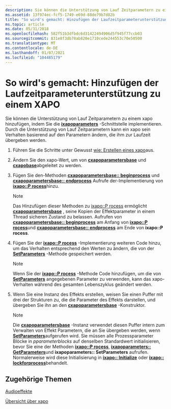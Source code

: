 ```yaml
---
description: Sie können die Unterstützung von Lauf Zeitparametern zu einem xapo hinzufügen, indem Sie die ixapoparameters-Schnittstelle implementieren. Durch die Unterstützung von Lauf Zeitparametern kann ein xapo sein Verhalten basierend auf den Parametern ändern, die ihm zur Laufzeit übergeben werden.
ms.assetid: 13f974ec-fcf5-1749-e69d-88de79b7d82b
title: "So wird's gemacht: Hinzufügen der Laufzeitparameterunterstützung zu einem XAPO"
ms.topic: article
ms.date: 05/31/2018
ms.openlocfilehash: 582f51b3dfbdc6d31422494906d5f945f77ccb03
ms.sourcegitcommit: 831e8f3db78ab820e1710cede244553c70e50500
ms.translationtype: MT
ms.contentlocale: de-DE
ms.lasthandoff: 01/07/2021
ms.locfileid: "104485179"
---
```

# <a name="how-to-add-run-time-parameter-support-to-an-xapo"></a>So wird's gemacht: Hinzufügen der Laufzeitparameterunterstützung zu einem XAPO

Sie können die Unterstützung von Lauf Zeitparametern zu einem xapo hinzufügen, indem Sie die [**ixapoparameters**](/windows/desktop/api/XAPO/nn-xapo-ixapoparameters) -Schnittstelle implementieren. Durch die Unterstützung von Lauf Zeitparametern kann ein xapo sein Verhalten basierend auf den Parametern ändern, die ihm zur Laufzeit übergeben werden.

1.  Führen Sie die Schritte unter Gewusst [wie: Erstellen eines xapo](how-to--create-an-xapo.md)aus.
2.  Ändern Sie den xapo-Wert, um von [**cxapoparametersbase**](/windows/desktop/api/XAPOBase/nl-xapobase-cxapoparametersbase) und [**cxapobase**](/windows/desktop/api/XAPOBase/nl-xapobase-cxapobase)abgeleitet zu werden.
3.  Fügen Sie den-Methoden [**cxapoparametersbase:: beginprocess**](/windows/win32/api/xapobase/nf-xapobase-cxapoparametersbase-beginprocess) und [**cxapoparametersbase:: endprocess**](/windows/win32/api/xapobase/nf-xapobase-cxapoparametersbase-endprocess) Aufrufe der-Implementierung von [**ixapo::P rocess**](/windows/win32/api/xapo/nf-xapo-ixapo-process)hinzu.

    > [!Note]  
    > Das Hinzufügen dieser Methoden zu [ixapo::P rocess](how-to--build-a-basic-audio-processing-graph.md) ermöglicht [**cxapoparametersbase**](/windows/desktop/api/XAPOBase/nl-xapobase-cxapoparametersbase) , seine Kopien der Effektparameter in einem Thread sicheren Zustand zu belassen. Aufrufen von [**cxapoparametersbase:: beginprocess**](/windows/win32/api/xapobase/nf-xapobase-cxapoparametersbase-beginprocess) am Anfang von [**ixapo::P rocess**](/windows/win32/api/xapo/nf-xapo-ixapo-process)und [**cxapoparametersbase:: endprocess**](/windows/win32/api/xapobase/nf-xapobase-cxapoparametersbase-endprocess) am Ende von **ixapo::P rocess**.

     

4.  Fügen Sie der [**ixapo::P rocess**](/windows/win32/api/xapo/nf-xapo-ixapo-process) -Implementierung weiteren Code hinzu, um das Verhalten entsprechend den Werten zu ändern, die von der [**SetParameters**](/windows/win32/api/xapo/nf-xapo-ixapoparameters-setparameters) -Methode gespeichert werden.

    > [!Note]  
    > Wenn Sie der [**ixapo::P rocess**](/windows/win32/api/xapo/nf-xapo-ixapo-process) -Methode Code hinzufügen, um die von [**SetParameters**](/windows/win32/api/xapo/nf-xapo-ixapoparameters-setparameters) angegebenen Parameter zu verwenden, kann das xapo-Verhalten während des gesamten Lebenszyklus geändert werden.

     

5.  Wenn Sie eine Instanz des Effekts erstellen, weisen Sie einen Puffer mit drei der Strukturen zu, die die Parameter des Effekts darstellen, und übergeben Sie ihn an den [**cxapoparametersbase**](/windows/desktop/api/XAPOBase/nl-xapobase-cxapoparametersbase) -Konstruktor.

    > [!Note]  
    > Die [**cxapoparametersbase**](/windows/desktop/api/XAPOBase/nl-xapobase-cxapoparametersbase) -Instanz verwendet diesen Puffer intern zum Verwalten von Effekt Parametern, die an Sie übergeben werden, wenn [**SetParameters**](/windows/win32/api/xapo/nf-xapo-ixapoparameters-setparameters)aufgerufen wird. Sie müssen alle Prozessparameter Blöcke in *pparameterblocks* auf denselben Standardwert initialisieren, bevor Sie eine der Methoden [**ixapo::P rocess**](/windows/win32/api/xapo/nf-xapo-ixapo-process), [**ixapoparameters:: GetParameters**](/windows/win32/api/xapo/nf-xapo-ixapoparameters-getparameters)und **ixapoparameters:: SetParameters** aufrufen. Normalerweise wird diese Initialisierung in [**ixapo:: Initialize**](/windows/win32/api/xapo/nf-xapo-ixapo-initialize) oder [**ixapo:: lockforprocess**](/windows/win32/api/xapo/nf-xapo-ixapo-lockforprocess)behandelt.

     

## <a name="related-topics"></a>Zugehörige Themen

<dl> <dt>

[Audioeffekte](audio-effects.md)
</dt> <dt>

[Übersicht über xapo](xapo-overview.md)
</dt> </dl>

 

 
